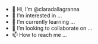 - 👋 Hi, I’m @claradallagranna
- 👀 I’m interested in ...
- 🌱 I’m currently learning ...
- 💞️ I’m looking to collaborate on ...
- 📫 How to reach me ...

<!---
claradallagranna/claradallagranna is a ✨ special ✨ repository because its `README.md` (this file) appears on your GitHub profile.
You can click the Preview link to take a look at your changes.
--->
